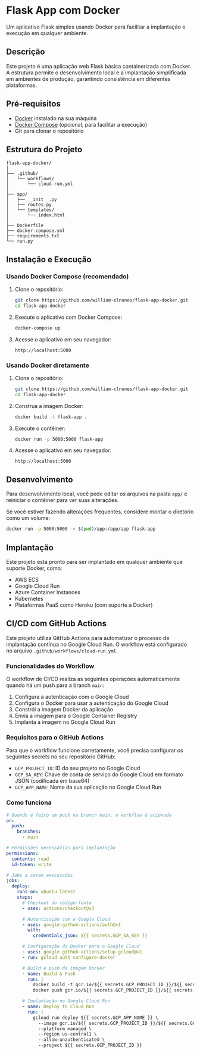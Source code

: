 # Flask App com Docker

Um aplicativo Flask simples usando Docker para facilitar a implantação e execução em qualquer ambiente.

## Descrição

Este projeto é uma aplicação web Flask básica containerizada com Docker. A estrutura permite o desenvolvimento local e a implantação simplificada em ambientes de produção, garantindo consistência em diferentes plataformas.

## Pré-requisitos

* [Docker](https://www.docker.com/get-started) instalado na sua máquina
* [Docker Compose](https://docs.docker.com/compose/install/) (opcional, para facilitar a execução)
* Git para clonar o repositório

## Estrutura do Projeto

```
flask-app-docker/
│
├── .github/
│   └── workflows/
│       └── cloud-run.yml
│
├── app/
│   ├── __init__.py
│   ├── routes.py
│   └── templates/
│       └── index.html
│
├── Dockerfile
├── docker-compose.yml
├── requirements.txt
└── run.py
```

## Instalação e Execução

### Usando Docker Compose (recomendado)

1. Clone o repositório:
   ```bash
   git clone https://github.com/william-clnunes/flask-app-docker.git
   cd flask-app-docker
   ```

2. Execute o aplicativo com Docker Compose:
   ```bash
   docker-compose up
   ```

3. Acesse o aplicativo em seu navegador:
   ```
   http://localhost:5000
   ```

### Usando Docker diretamente

1. Clone o repositório:
   ```bash
   git clone https://github.com/william-clnunes/flask-app-docker.git
   cd flask-app-docker
   ```

2. Construa a imagem Docker:
   ```bash
   docker build -t flask-app .
   ```

3. Execute o contêiner:
   ```bash
   docker run -p 5000:5000 flask-app
   ```

4. Acesse o aplicativo em seu navegador:
   ```
   http://localhost:5000
   ```

## Desenvolvimento

Para desenvolvimento local, você pode editar os arquivos na pasta `app/` e reiniciar o contêiner para ver suas alterações.

Se você estiver fazendo alterações frequentes, considere montar o diretório como um volume:

```bash
docker run -p 5000:5000 -v $(pwd)/app:/app/app flask-app
```

## Implantação

Este projeto está pronto para ser implantado em qualquer ambiente que suporte Docker, como:

* AWS ECS
* Google Cloud Run
* Azure Container Instances
* Kubernetes
* Plataformas PaaS como Heroku (com suporte a Docker)

## CI/CD com GitHub Actions

Este projeto utiliza GitHub Actions para automatizar o processo de implantação contínua no Google Cloud Run. O workflow está configurado no arquivo `.github/workflows/cloud-run.yml`.

### Funcionalidades do Workflow

O workflow de CI/CD realiza as seguintes operações automaticamente quando há um push para a branch `main`:

1. Configura a autenticação com o Google Cloud
2. Configura o Docker para usar a autenticação do Google Cloud
3. Constrói a imagem Docker da aplicação
4. Envia a imagem para o Google Container Registry
5. Implanta a imagem no Google Cloud Run

### Requisitos para o GitHub Actions

Para que o workflow funcione corretamente, você precisa configurar os seguintes secrets no seu repositório GitHub:

- `GCP_PROJECT_ID`: ID do seu projeto no Google Cloud
- `GCP_SA_KEY`: Chave de conta de serviço do Google Cloud em formato JSON (codificada em base64)
- `GCP_APP_NAME`: Nome da sua aplicação no Google Cloud Run

### Como funciona

```yaml
# Quando é feito um push na branch main, o workflow é acionado
on:
  push:
    branches:
      - main

# Permissões necessárias para implantação
permissions:
  contents: read
  id-token: write

# Jobs a serem executados
jobs:
  deploy:
    runs-on: ubuntu-latest
    steps:
      # Checkout do código-fonte
      - uses: actions/checkout@v3

      # Autenticação com o Google Cloud
      - uses: google-github-actions/auth@v1
        with:
          credentials_json: ${{ secrets.GCP_SA_KEY }}

      # Configuração do Docker para o Google Cloud
      - uses: google-github-actions/setup-gcloud@v1
      - run: gcloud auth configure-docker

      # Build e push da imagem Docker
      - name: Build & Push
        run: |
          docker build -t gcr.io/${{ secrets.GCP_PROJECT_ID }}/${{ secrets.GCP_APP_NAME }}:${{ github.sha }} .
          docker push gcr.io/${{ secrets.GCP_PROJECT_ID }}/${{ secrets.GCP_APP_NAME }}:${{ github.sha }}

      # Implantação no Google Cloud Run
      - name: Deploy to Cloud Run
        run: |
          gcloud run deploy ${{ secrets.GCP_APP_NAME }} \
            --image gcr.io/${{ secrets.GCP_PROJECT_ID }}/${{ secrets.GCP_APP_NAME }}:${{ github.sha }} \
            --platform managed \
            --region us-central1 \
            --allow-unauthenticated \
            --project ${{ secrets.GCP_PROJECT_ID }}
```
